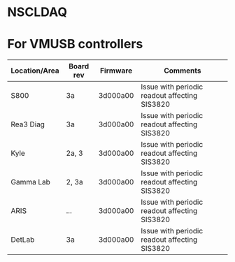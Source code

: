 # NSCLDAQ
# For VMUSB controllers

| Location/Area | Board rev | Firmware | Comments |
| --- | --- | --- | --- |
| S800 | 3a | 3d000a00 | Issue with periodic readout affecting SIS3820 |
| Rea3 Diag | 3a | 3d000a00 | Issue with periodic readout affecting SIS3820 |
| Kyle | 2a, 3 | 3d000a00 | Issue with periodic readout affecting SIS3820 |
| Gamma Lab | 2, 3a | 3d000a00 | Issue with periodic readout affecting SIS3820 |
| ARIS | ... | 3d000a00 | Issue with periodic readout affecting SIS3820 |
| DetLab | 3a | 3d000a00 | Issue with periodic readout affecting SIS3820 |
